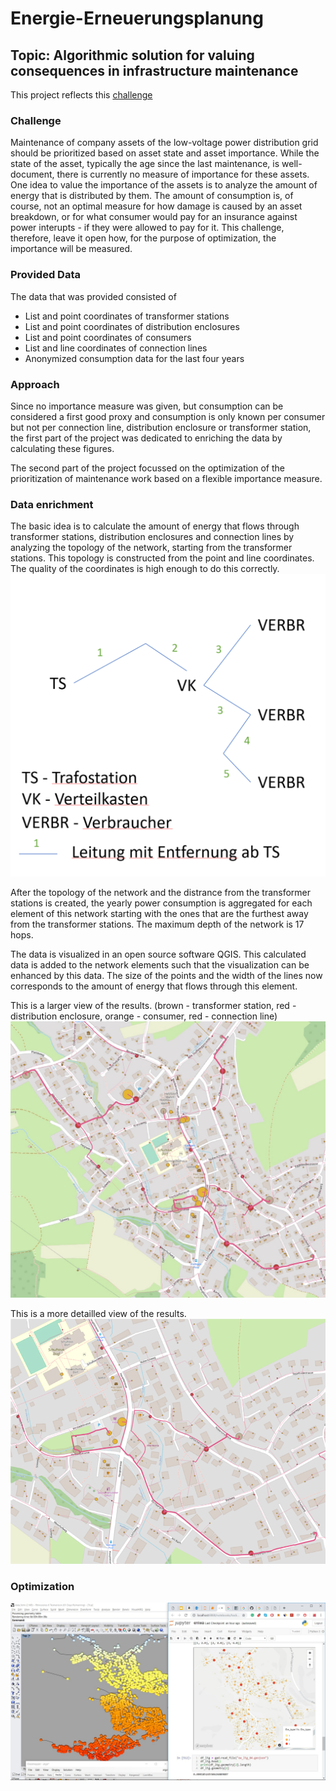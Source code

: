 # Energie-Erneuerungsplanung
## Topic: Algorithmic solution for valuing consequences in infrastructure maintenance

This project reflects this [challenge](https://hack.opendata.ch/project/341)

### Challenge
Maintenance of company assets of the low-voltage power distribution grid should be prioritized based on asset state and asset importance. While the state of the asset, typically the age since the last maintenance, is well-document, there is currently no measure of importance for these assets. One idea to value the importance of the assets is to analyze the amount of energy that is distributed by them. The amount of consumption is, of course, not an optimal measure for how damage is caused by an asset breakdown, or for what consumer would pay for an insurance against power interupts - if they were allowed to pay for it. This challenge, therefore, leave it open how, for the purpose of optimization, the importance will be measured.

### Provided Data
The data that was provided consisted of
- List and point coordinates of transformer stations
- List and point coordinates of distribution enclosures
- List and point coordinates of consumers
- List and line coordinates of connection lines
- Anonymized consumption data for the last four years

### Approach
Since no importance measure was given, but consumption can be considered a first good proxy and consumption is only known per consumer but not per connection line, distribution enclosure or transformer station, the first part of the project was dedicated to enriching the data by calculating these figures.

The second part of the project focussed on the optimization of the prioritization of maintenance work based on a flexible importance measure.

### Data enrichment
The basic idea is to calculate the amount of energy that flows through transformer stations, distribution enclosures and connection lines by analyzing the topology of the network, starting from the transformer stations. This topology is constructed from the point and line coordinates. The quality of the coordinates is high enough to do this correctly.
![path following](energy-hackathon-341-0.png)

After the topology of the network and the distrance from the transformer stations is created, the yearly power consumption is aggregated for each element of this network starting with the ones that are the furthest away from the transformer stations. The maximum depth of the network is 17 hops.

The data is visualized in an open source software QGIS. This calculated data is added to the network elements such that the visualization can be enhanced by this data. The size of the points and the width of the lines now corresponds to the amount of energy that flows through this element.

This is a larger view of the results.
(brown - transformer station, red - distribution enclosure, orange - consumer, red - connection line)
![overview image](energy-hack-341-1.png.jpg)

This is a more detailled view of the results.
![detail image](energy-hackathon-341-2.png)

### Optimization
[<img width="900" alt="OpenDataHackathon" src="Screenshot_110.jpg">](https://twitter.com/algo_tecture)
